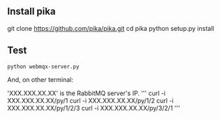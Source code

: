 Install pika
------------

git clone https://github.com/pika/pika.git
cd pika
python setup.py install

Test
----

```
python webmqx-server.py
```

And, on other terminal:

'XXX.XXX.XX.XX' is the RabbitMQ server's IP. 
'''
curl -i XXX.XXX.XX.XX/py/1
curl -i XXX.XXX.XX.XX/py/1/2
curl -i XXX.XXX.XX.XX/py/1/2/3
curl -i XXX.XXX.XX.XX/py/3/2/1
'''



